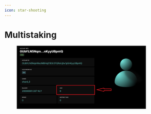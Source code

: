 ```yaml
---
icon: star-shooting
---
```


# Multistaking

<figure><img src="../../../.gitbook/assets/image (42).png" alt=""><figcaption></figcaption></figure>

